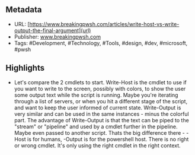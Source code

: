 ## Metadata

* URL: [https://www.breakingpwsh.com/articles/write-host-vs-write-output-the-final-argument](url)
* Publisher: www.breakingpwsh.com
* Tags: #Development, #Technology, #Tools, #design, #dev, #microsoft, #pwsh

## Highlights

* Let's compare the 2 cmdlets to start. Write-Host is the cmdlet to use if you want to write to the screen, possibly with colors, to show the user some output text while the script is running. Maybe you're iterating through a list of servers, or when you hit a different stage of the script, and want to keep the user informed of current state. Write-Output is very similar and can be used in the same instances - minus the colorful part. The advantage of Write-Output is that the text can be piped to the "stream" or "pipeline" and used by a cmdlet further in the pipeline. Maybe even passed to another script. Thats the big difference there - -Host is for humans, -Output is for the powershell host. There is no right or wrong cmdlet. It's only using the right cmdlet in the right context.
